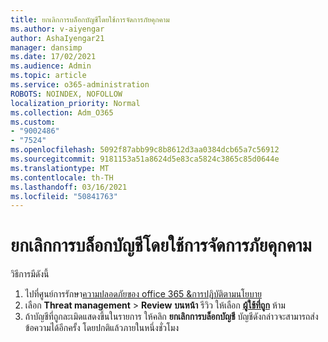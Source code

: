 ```yaml
---
title: ยกเลิกการบล็อกบัญชีโดยใช้การจัดการภัยคุกคาม
ms.author: v-aiyengar
author: AshaIyengar21
manager: dansimp
ms.date: 17/02/2021
ms.audience: Admin
ms.topic: article
ms.service: o365-administration
ROBOTS: NOINDEX, NOFOLLOW
localization_priority: Normal
ms.collection: Adm_O365
ms.custom:
- "9002486"
- "7524"
ms.openlocfilehash: 5092f87abb99c8b8612d3aa0384dcb65a7c56912
ms.sourcegitcommit: 9181153a51a8624d5e83ca5824c3865c85d0644e
ms.translationtype: MT
ms.contentlocale: th-TH
ms.lasthandoff: 03/16/2021
ms.locfileid: "50841763"
---
```

# <a name="unblock-an-account-by-using-threat-management"></a>ยกเลิกการบล็อกบัญชีโดยใช้การจัดการภัยคุกคาม

วิธีการมีดังนี้ 

1. ไปที่ศูนย์การรักษา[ความปลอดภัยของ office 365 &การปฏิบัติตามนโยบาย](https://go.microsoft.com/fwlink/p/?linkid=2077143)
1. เลือก **Threat management**  >  **Review** **บนหน้า** รีวิว ให้เลือก **[ผู้ใช้ที่ถูก](https://go.microsoft.com/fwlink/?linkid=2103514)** ห้าม
1. ถ้าบัญชีที่ถูกละเมิดแสดงขึ้นในรายการ ให้คลิก **ยกเลิกการบล็อกบัญชี** บัญชีดังกล่าวจะสามารถส่งข้อความได้อีกครั้ง โดยปกติแล้วภายในหนึ่งชั่วโมง